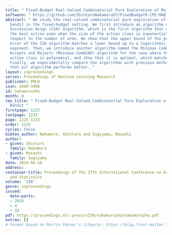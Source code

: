 ```yaml
---
title: " Fixed-Budget Real-Valued Combinatorial Pure Exploration of Multi-Armed Bandit "
software: " https://github.com/ShintaroNakamuraUT/FixedBudgetR-CPE-MAB "
abstract: " We study the real-valued combinatorial pure exploration of the multi-armed
  bandit in the fixed-budget setting. We first introduce an algorithm named the Combinatorial
  Successive Asign (CSA) algorithm, which is the first algorithm that can identify
  the best action even when the size of the action class is exponentially large with
  respect to the number of arms. We show that the upper bound of the probability of
  error of the CSA algorithm matches a lower bound up to a logarithmic factor in the
  exponent. Then, we introduce another algorithm named the Minimax Combinatorial Successive
  Accepts and Rejects (Minimax-CombSAR) algorithm for the case where the size of the
  action class is polynomial, and show that it is optimal, which matches a lower bound.
  Finally, we experimentally compare the algorithms with previous methods and show
  that our algorithm performs better. "
layout: inproceedings
series: Proceedings of Machine Learning Research
publisher: PMLR
issn: 2640-3498
id: nakamura24a
month: 0
tex_title: " Fixed-Budget Real-Valued Combinatorial Pure Exploration of Multi-Armed
  Bandit "
firstpage: 1225
lastpage: 1233
page: 1225-1233
order: 1225
cycles: false
bibtex_author: Nakamura, Shintaro and Sugiyama, Masashi
author:
- given: Shintaro
  family: Nakamura
- given: Masashi
  family: Sugiyama
date: 2024-04-18
address:
container-title: Proceedings of The 27th International Conference on Artificial Intelligence
  and Statistics
volume: '238'
genre: inproceedings
issued:
  date-parts:
  - 2024
  - 4
  - 18
pdf: https://proceedings.mlr.press/v238/nakamura24a/nakamura24a.pdf
extras: []
# Format based on Martin Fenner's citeproc: https://blog.front-matter.io/posts/citeproc-yaml-for-bibliographies/
---
```

